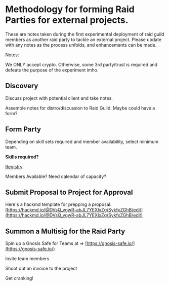 # Methodology for forming Raid Parties for external projects.

These are notes taken during the first experimental deployment of raid guild members as another raid party to tackle an external project. Please update with any notes as the process unfolds, and enhancements can be made.

Notes:

We ONLY accept crypto. Otherwise, some 3rd party/trust is required and defeats the purpose of the experiment imho.

## Discovery

Discuss project with potential client and take notes.

Assemble notes for distro/discussion to Raid Guild. Maybe could have a form?

## Form Party

Depending on skill sets required and member availability, select minimum team.

**Skills required?**

[Registry](https://www.notion.so/52900e1b24a84c268f854e9f3d89f793)

Members Available? Need calendar of capacity?

## Submit Proposal to Project for Approval

Here's a hackmd template for prepping a proposal.
[https://hackmd.io/@DVsQ_vgwR-abJL7YEXIxZg/SykfxZGhB/edit](https://hackmd.io/@DVsQ_vgwR-abJL7YEXIxZg/SykfxZGhB/edit)

## **Summon a Multisig for the Raid Party**

Spin up a Gnosis Safe for Teams at ⇒ [https://gnosis-safe.io/](https://gnosis-safe.io/)

Invite team members

Shoot out an invoice to the project

Get cranking!
